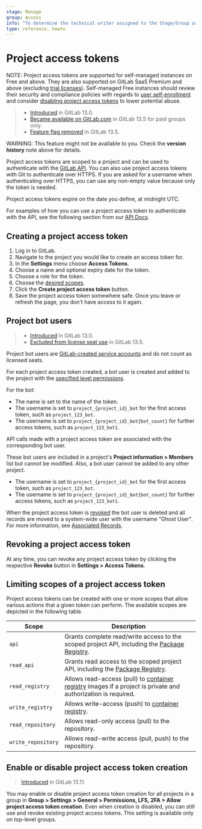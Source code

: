```yaml
---
stage: Manage
group: Access
info: "To determine the technical writer assigned to the Stage/Group associated with this page, see https://about.gitlab.com/handbook/engineering/ux/technical-writing/#assignments"
type: reference, howto
---
```


# Project access tokens

NOTE:
Project access tokens are supported for self-managed instances on Free and above. They are also supported on GitLab SaaS Premium and above (excluding [trial licenses](https://about.gitlab.com/free-trial/)). Self-managed Free instances should review their security and compliance policies with regards to [user self-enrollment](https://docs.gitlab.com/ee/user/admin_area/settings/sign_up_restrictions.html#disable-new-sign-ups) and consider [disabling project access tokens](https://docs.gitlab.com/ee/user/project/settings/project_access_tokens.html#enable-or-disable-project-access-token-creation) to lower potential abuse.

> - [Introduced](https://gitlab.com/gitlab-org/gitlab/-/issues/210181) in GitLab 13.0.
> - [Became available on GitLab.com](https://gitlab.com/gitlab-org/gitlab/-/issues/235765) in GitLab 13.5 for paid groups only.
> - [Feature flag removed](https://gitlab.com/gitlab-org/gitlab/-/issues/235765) in GitLab 13.5.

WARNING:
This feature might not be available to you. Check the **version history** note above for details.

Project access tokens are scoped to a project and can be used to authenticate with the
[GitLab API](../../../api/index.md#personalproject-access-tokens). You can also use
project access tokens with Git to authenticate over HTTPS. If you are asked for a
username when authenticating over HTTPS, you can use any non-empty value because only
the token is needed.

Project access tokens expire on the date you define, at midnight UTC.

For examples of how you can use a project access token to authenticate with the API, see the following section from our [API Docs](../../../api/index.md#personalproject-access-tokens).

## Creating a project access token

1. Log in to GitLab.
1. Navigate to the project you would like to create an access token for.
1. In the **Settings** menu choose **Access Tokens**.
1. Choose a name and optional expiry date for the token.
1. Choose a role for the token.
1. Choose the [desired scopes](#limiting-scopes-of-a-project-access-token).
1. Click the **Create project access token** button.
1. Save the project access token somewhere safe. Once you leave or refresh
   the page, you don't have access to it again.

## Project bot users

> - [Introduced](https://gitlab.com/gitlab-org/gitlab/-/issues/210181) in GitLab 13.0.
> - [Excluded from license seat use](https://gitlab.com/gitlab-org/gitlab/-/issues/223695) in GitLab 13.5.

Project bot users are [GitLab-created service accounts](../../../subscriptions/self_managed/index.md#billable-users) and do not count as licensed seats.

For each project access token created, a bot user is created and added to the project with
the [specified level permissions](../../permissions.md#project-members-permissions).

For the bot:

- The name is set to the name of the token.
- The username is set to `project_{project_id}_bot` for the first access token, such as `project_123_bot`.
- The username is set to `project_{project_id}_bot{bot_count}` for further access tokens, such as `project_123_bot1`.

API calls made with a project access token are associated with the corresponding bot user.

These bot users are included in a project's **Project information > Members** list but cannot be modified. Also, a bot
user cannot be added to any other project.

- The username is set to `project_{project_id}_bot` for the first access token, such as `project_123_bot`.
- The username is set to `project_{project_id}_bot{bot_count}` for further access tokens, such as `project_123_bot1`.

When the project access token is [revoked](#revoking-a-project-access-token) the bot user is deleted
and all records are moved to a system-wide user with the username "Ghost User". For more
information, see [Associated Records](../../profile/account/delete_account.md#associated-records).

## Revoking a project access token

At any time, you can revoke any project access token by clicking the
respective **Revoke** button in **Settings > Access Tokens**.

## Limiting scopes of a project access token

Project access tokens can be created with one or more scopes that allow various
actions that a given token can perform. The available scopes are depicted in
the following table.

| Scope              |  Description |
| ------------------ |  ----------- |
| `api`              | Grants complete read/write access to the scoped project API, including the [Package Registry](../../packages/package_registry/index.md). |
| `read_api`         | Grants read access to the scoped project API, including the [Package Registry](../../packages/package_registry/index.md). |
| `read_registry`    | Allows read-access (pull) to [container registry](../../packages/container_registry/index.md) images if a project is private and authorization is required. |
| `write_registry`   | Allows write-access (push) to [container registry](../../packages/container_registry/index.md). |
| `read_repository`  | Allows read-only access (pull) to the repository. |
| `write_repository` | Allows read-write access (pull, push) to the repository. |

## Enable or disable project access token creation

> [Introduced](https://gitlab.com/gitlab-org/gitlab/-/issues/287707) in GitLab 13.11.

You may enable or disable project access token creation for all projects in a group in **Group > Settings > General > Permissions, LFS, 2FA > Allow project access token creation**.
Even when creation is disabled, you can still use and revoke existing project access tokens.
This setting is available only on top-level groups.
